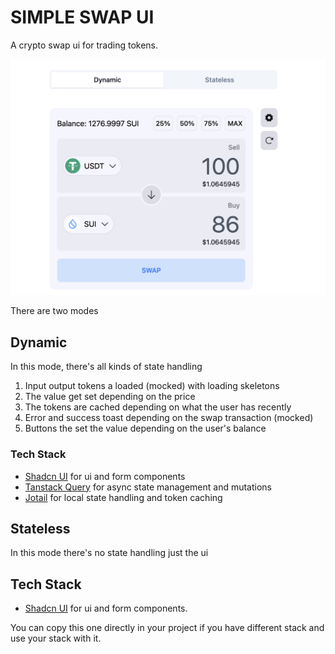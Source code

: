 # SIMPLE SWAP UI

A crypto swap ui for trading tokens. 

![swap image](/swapImage.png)

There are two modes

## Dynamic

In this mode, there's all kinds of state handling

1. Input output tokens a loaded  (mocked) with loading skeletons
2. The value get set depending on the price
3. The tokens are cached depending on what the user has recently
4. Error and success toast depending on the swap transaction (mocked)
5. Buttons the set the value depending on the user's balance

### Tech Stack
- [Shadcn UI]('https://ui.shadcn.com/) for ui and form components
- [Tanstack Query](https://tanstack.com/query/latest) for async state management and mutations
- [Jotail]('https://jotai.org/') for local state handling and token caching

## Stateless

In this mode there's no state handling just the ui

## Tech Stack
- [Shadcn UI]('https://ui.shadcn.com/) for ui and form components. 

You can copy this one directly in your project if you have different stack and use your stack with it.

